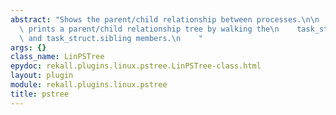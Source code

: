 ```yaml
---
abstract: "Shows the parent/child relationship between processes.\n\n    This plugin\
  \ prints a parent/child relationship tree by walking the\n    task_struct.children\
  \ and task_struct.sibling members.\n    "
args: {}
class_name: LinPSTree
epydoc: rekall.plugins.linux.pstree.LinPSTree-class.html
layout: plugin
module: rekall.plugins.linux.pstree
title: pstree
---
```

